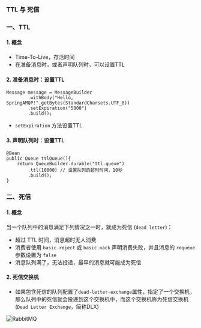 ### TTL 与 死信

###  一、TTL
####  1. 概念
* Time-To-Live，存活时间
* 在准备消息时，或者声明队列时，可以设置TTL

####  2. 准备消息时：设置TTL
```
Message message = MessageBuilder
        .withBody("Hello, SpringAMQP!".getBytes(StandardCharsets.UTF_8))
        .setExpiration("5000")
        .build();
```

* `setExpiration` 方法设置TTL


####  3. 声明队列时：设置TTL
```
@Bean
public Queue ttlQueue(){
    return QueueBuilder.durable("ttl.queue") 
        .ttl(10000) // 设置队列的超时时间，10秒
        .build();
}
```


###  二、死信
#### 1. 概念
当一个队列中的消息满足下列情况之一时，就成为死信 (`dead letter`)：

* 超过 TTL 时间，消息超时无人消费
* 消费者使用 `basic.reject` 或 `basic.nack` 声明消费失败，并且消息的 `requeue` 参数设置为 `false`
* 消息队列满了，无法投递，最早的消息就可能成为死信


#### 2. 死信交换机
* 如果包含死信的队列配置了`dead-letter-exchange`属性，指定了一个交换机，
那么队列中的死信就会投递到这个交换机中，而这个交换机称为死信交换机 (`Dead Letter Exchange`，简称DLX)

![RabbitMQ](https://fgq233.github.io/imgs/other/rabbitMQ9.png)

